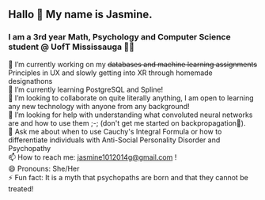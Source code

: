 ## Hallo 👋 My name is Jasmine.
### I am a 3rd year Math, Psychology and Computer Science student @ UofT Mississauga 🦌💫
<!--
**jasmineguru/jasmineguru** is a ✨ _special_ ✨ repository because its `README.md` (this file) appears on your GitHub profile.

Here are some ideas to get you started:

🔭 I’m currently working on my Databases and Machine Learning Assignments for now 😭
🌱 I’m currently learning PostgreSQL
👯 I’m looking to collaborate on quite literally anything, I am so open to learn any new technology with anyone from any background!
🤔 I’m looking for help with understanding what convoluted neural networks are and why should I care??
💬 Ask me about when to use Cauchy's Integral Formula or how to differentiate individuals with Anti-Social Personality Disorder and Psychopaths
📫 How to reach me: jasmine1012014g@gmail.com !
😄 Pronouns: She/Her
⚡ Fun fact: It is a myth that psychopaths are born and that they cannot be treated! 
-->
🔭 I’m currently working on my ~~databases and machine learning assignments~~ Principles in UX and slowly getting into XR through homemade designathons\
🌱 I’m currently learning PostgreSQL and Spline! \
👯 I’m looking to collaborate on quite literally anything, I am open to learning any new technology with anyone from any background! \
🤔 I’m looking for help with understanding what convoluted neural networks are and how to use them ;-; (don't get me started on backpropagation🥲). \
💬 Ask me about when to use Cauchy's Integral Formula or how to differentiate individuals with Anti-Social Personality Disorder and Psychopathy \
📫 How to reach me: jasmine1012014g@gmail.com ! \
😄 Pronouns: She/Her \
⚡ Fun fact: It is a myth that psychopaths are born and that they cannot be treated! 
